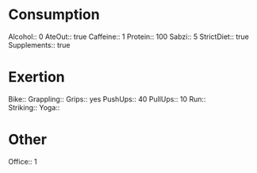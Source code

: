 
# Consumption
Alcohol:: 0
AteOut:: true
Caffeine:: 1
Protein:: 100
Sabzi:: 5
StrictDiet:: true
Supplements:: true
# Exertion
Bike:: 
Grappling:: 
Grips:: yes
PushUps:: 40
PullUps:: 10
Run::  
Striking:: 
Yoga:: 
# Other
Office:: 1
